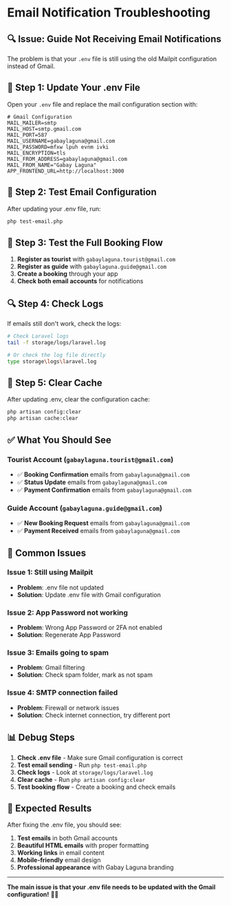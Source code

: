 # Email Notification Troubleshooting

## 🔍 **Issue: Guide Not Receiving Email Notifications**

The problem is that your `.env` file is still using the old Mailpit configuration instead of Gmail.

## 🔧 **Step 1: Update Your .env File**

Open your `.env` file and replace the mail configuration section with:

```env
# Gmail Configuration
MAIL_MAILER=smtp
MAIL_HOST=smtp.gmail.com
MAIL_PORT=587
MAIL_USERNAME=gabaylaguna@gmail.com
MAIL_PASSWORD=mfxw lpuh evnm ivki
MAIL_ENCRYPTION=tls
MAIL_FROM_ADDRESS=gabaylaguna@gmail.com
MAIL_FROM_NAME="Gabay Laguna"
APP_FRONTEND_URL=http://localhost:3000
```

## 🧪 **Step 2: Test Email Configuration**

After updating your .env file, run:

```bash
php test-email.php
```

## 📱 **Step 3: Test the Full Booking Flow**

1. **Register as tourist** with `gabaylaguna.tourist@gmail.com`
2. **Register as guide** with `gabaylaguna.guide@gmail.com`
3. **Create a booking** through your app
4. **Check both email accounts** for notifications

## 🔍 **Step 4: Check Logs**

If emails still don't work, check the logs:

```bash
# Check Laravel logs
tail -f storage/logs/laravel.log

# Or check the log file directly
type storage\logs\laravel.log
```

## 🔧 **Step 5: Clear Cache**

After updating .env, clear the configuration cache:

```bash
php artisan config:clear
php artisan cache:clear
```

## ✅ **What You Should See**

### **Tourist Account (`gabaylaguna.tourist@gmail.com`)**
- ✅ **Booking Confirmation** emails from `gabaylaguna@gmail.com`
- ✅ **Status Update** emails from `gabaylaguna@gmail.com`
- ✅ **Payment Confirmation** emails from `gabaylaguna@gmail.com`

### **Guide Account (`gabaylaguna.guide@gmail.com`)**
- ✅ **New Booking Request** emails from `gabaylaguna@gmail.com`
- ✅ **Payment Received** emails from `gabaylaguna@gmail.com`

## 🚨 **Common Issues**

### **Issue 1: Still using Mailpit**
- **Problem**: .env file not updated
- **Solution**: Update .env file with Gmail configuration

### **Issue 2: App Password not working**
- **Problem**: Wrong App Password or 2FA not enabled
- **Solution**: Regenerate App Password

### **Issue 3: Emails going to spam**
- **Problem**: Gmail filtering
- **Solution**: Check spam folder, mark as not spam

### **Issue 4: SMTP connection failed**
- **Problem**: Firewall or network issues
- **Solution**: Check internet connection, try different port

## 📊 **Debug Steps**

1. **Check .env file** - Make sure Gmail configuration is correct
2. **Test email sending** - Run `php test-email.php`
3. **Check logs** - Look at `storage/logs/laravel.log`
4. **Clear cache** - Run `php artisan config:clear`
5. **Test booking flow** - Create a booking and check emails

## 🎯 **Expected Results**

After fixing the .env file, you should see:
1. **Test emails** in both Gmail accounts
2. **Beautiful HTML emails** with proper formatting
3. **Working links** in email content
4. **Mobile-friendly** email design
5. **Professional appearance** with Gabay Laguna branding

---

**The main issue is that your .env file needs to be updated with the Gmail configuration!** 📧✨
